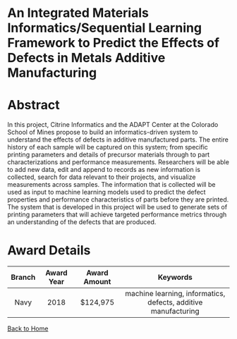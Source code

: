 
An Integrated Materials Informatics/Sequential Learning Framework to Predict the Effects of Defects in Metals Additive Manufacturing
====================================================================================================================================

# Abstract


In this project, Citrine Informatics and the ADAPT Center at the Colorado School of Mines propose to build an informatics-driven system to understand the effects of defects in additive manufactured parts. The entire history of each sample will be captured on this system; from specific printing parameters and details of precursor materials through to part characterizations and performance measurements. Researchers will be able to add new data, edit and append to records as new information is collected, search for data relevant to their projects, and visualize measurements across samples. The information that is collected will be used as input to machine learning models used to predict the defect properties and performance characteristics of parts before they are printed. The system that is developed in this project will be used to generate sets of printing parameters that will achieve targeted performance metrics through an understanding of the defects that are produced.  

# Award Details

|Branch|Award Year|Award Amount|Keywords|
| :---: | :---: | :---: | :---: |
|Navy|2018|$124,975|machine learning, informatics, defects, additive manufacturing|
  
  


[Back to Home](https://github.com/chrischow/dod_sbir_awards/JH/#2005)